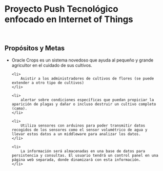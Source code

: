 <h1>Proyecto Push Tecnológico enfocado en Internet of Things</h1>
<br>
<h2>Propósitos y Metas</h2>
<ul>
    <li>
        Oracle Crops es un sistema novedoso que ayuda al pequeño y grande agricultor en el cuidado de sus cultivos.
    </li>
    
    <li>
        Asistir a los administradores de cultivos de flores (se puede extender a otro tipo de cultivos) 
    </li>
    
    <li>    
        alertar sobre condiciones específicas que puedan propiciar la aparición de plagas y dañar o incluso destruir un cultivo completo (cama).
    </li>
    
    <li>
        Utiliza sensores con arduinos para poder transmitir datos recogidos de los sensores como el sensor volumétrico de agua y llevar estos datos a un middleware para analizar los datos.
    </li>
    
    <li>
        La información será almacenadas en una base de datos para persistencia y consultas. El usuario tendrá un control panel en una página web separada, donde dinamizará con esta información. 
    </li>
    
</ul>

